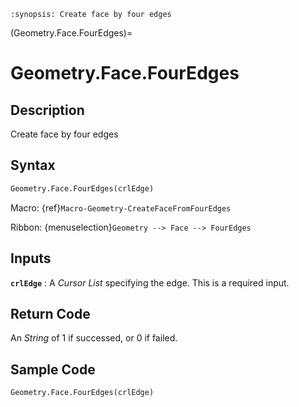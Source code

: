 ```{module} Geometry.Face.FourEdges()
:synopsis: Create face by four edges
```

(Geometry.Face.FourEdges)=

# Geometry.Face.FourEdges

## Description

Create face by four edges

## Syntax

```python
Geometry.Face.FourEdges(crlEdge)
```

Macro: {ref}`Macro-Geometry-CreateFaceFromFourEdges`

Ribbon: {menuselection}`Geometry --> Face --> FourEdges`

## Inputs

**`crlEdge`**
: A _Cursor List_ specifying the edge. This is a required input.

## Return Code

An _String_ of 1 if successed, or 0 if failed.

## Sample Code

```python
Geometry.Face.FourEdges(crlEdge)
```

